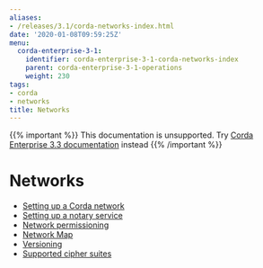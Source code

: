 ```yaml
---
aliases:
- /releases/3.1/corda-networks-index.html
date: '2020-01-08T09:59:25Z'
menu:
  corda-enterprise-3-1:
    identifier: corda-enterprise-3-1-corda-networks-index
    parent: corda-enterprise-3-1-operations
    weight: 230
tags:
- corda
- networks
title: Networks
---
```

{{% important %}}
This documentation is unsupported.
Try [Corda Enterprise 3.3 documentation](/docs/corda-enterprise/3.3/_index.md) instead
{{% /important %}}


# Networks



* [Setting up a Corda network](setting-up-a-corda-network.md)
* [Setting up a notary service](running-a-notary.md)
* [Network permissioning](permissioning.md)
* [Network Map](network-map.md)
* [Versioning](versioning.md)
* [Supported cipher suites](cipher-suites.md)



